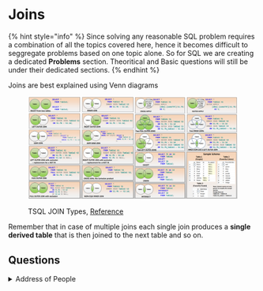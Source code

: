 # Joins

{% hint style="info" %}
Since solving any reasonable SQL problem requires a combination of all the topics covered here, hence it becomes difficult to seggregate problems based on one topic alone. So for SQL we are creating a dedicated **Problems** section. Theoritical and Basic questions will still be under their dedicated sections.
{% endhint %}

Joins are best explained using Venn diagrams

<figure><img src="../.gitbook/assets/image1.png" alt=""><figcaption><p>TSQL JOIN Types, <a href="https://stevestedman.com/2015/05/tsql-join-types-poster-version-4-1/">Reference</a></p></figcaption></figure>

Remember that in case of multiple joins each single join produces a **single derived table** that is then joined to the next table and so on.

## Questions

<details>

<summary>Address of People</summary>

**Reference -** [**Leetcode**](https://leetcode.com/problems/combine-two-tables/)

<pre><code><strong>Table: Person
</strong>
| Column Name | Type    |
|-------------|---------|
| PersonId    | int     |
| FirstName   | varchar |
| LastName    | varchar |

PersonId is the primary key column for this table.

Table: Address


| Column Name | Type    |
|-------------|---------|
| AddressId   | int     |
| PersonId    | int     |
| City        | varchar |
| State       | varchar |

AddressId is the primary key column for this table.</code></pre>

Write a SQL query for a report that provides the following information for each person in the Person table, regardless of if there is an address for each of those people:

FirstName, LastName, City, State

**Answer**

```sql
select a.FirstName, a.LastName, b.City, b.State
from Person a
left join Address b
on a.PersonId = b.PersonID
```

</details>
